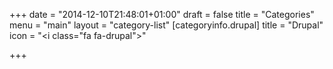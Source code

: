 +++
date = "2014-12-10T21:48:01+01:00"
draft = false
title = "Categories"
menu = "main"
layout = "category-list"
[categoryinfo.drupal]
  title = "Drupal"
  icon = "<i class=\"fa fa-drupal\"></i>"

+++
